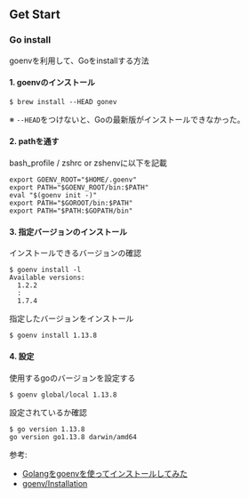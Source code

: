 ## Get Start
### Go install
goenvを利用して、Goをinstallする方法

#### 1. goenvのインストール
```shell
$ brew install --HEAD gonev
```
※ `--HEAD`をつけないと、Goの最新版がインストールできなかった。

#### 2. pathを通す
bash_profile / zshrc or zshenvに以下を記載
```
export GOENV_ROOT="$HOME/.goenv"
export PATH="$GOENV_ROOT/bin:$PATH"
eval "$(goenv init -)"
export PATH="$GOROOT/bin:$PATH"
export PATH="$PATH:$GOPATH/bin"
```

#### 3. 指定バージョンのインストール
インストールできるバージョンの確認
```
$ goenv install -l
Available versions:
  1.2.2
  :
  1.7.4
```

指定したバージョンをインストール
```shell
$ goenv install 1.13.8
```

#### 4. 設定
使用するgoのバージョンを設定する
```shell
$ goenv global/local 1.13.8
```

設定されているか確認
```shell
$ go version 1.13.8
go version go1.13.8 darwin/amd64
```

参考:
- [Golangをgoenvを使ってインストールしてみた
](https://qiita.com/walkers/items/761b2a5e58849176a633)
- [goenv/Installation](https://github.com/syndbg/goenv/blob/master/INSTALL.md)